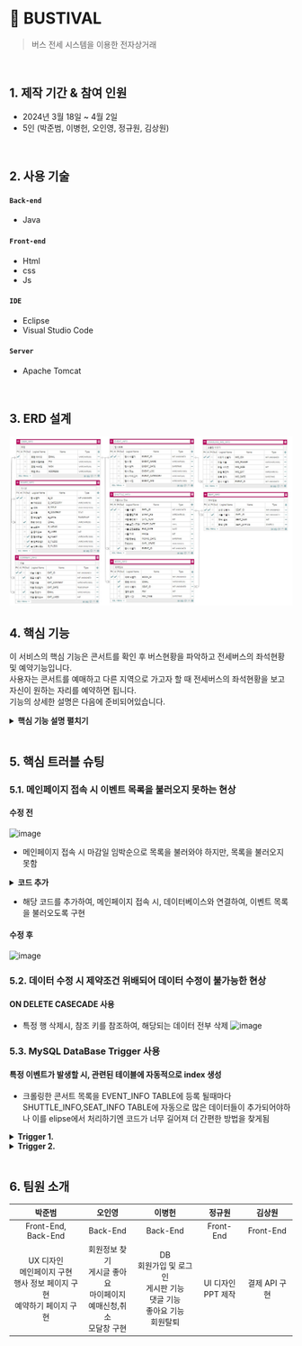 # :pushpin: BUSTIVAL
> 버스 전세 시스템을 이용한 전자상거래

</br>

## 1. 제작 기간 & 참여 인원
- 2024년 3월 18일 ~ 4월 2일
- 5인 (박준범, 이병헌, 오인영, 정규원, 김상원)

</br>

## 2. 사용 기술
#### `Back-end`
  - Java
    
#### `Front-end`
  - Html
  - css
  - Js
    
#### `IDE`
  - Eclipse
  - Visual Studio Code
    
#### `Server`
  - Apache Tomcat

</br>

## 3. ERD 설계
![](https://github.com/2024-SMHRD-KDT-BigData-23/BooksProject/blob/master/BooksProject/src/main/webapp/img/ERD.jpg)


## 4. 핵심 기능
이 서비스의 핵심 기능은 콘서트를 확인 후 버스현황을 파악하고 전세버스의 좌석현황 및 예약기능입니다.</br>
사용자는 콘서트를 예매하고 다른 지역으로 가고자 할 때 전세버스의 좌석현황을 보고 자신이 원하는 자리를 예약하면 됩니다.</br>
기능의 상세한 설명은 다음에 준비되어있습니다.</br>

<details>
<summary><b>핵심 기능 설명 펼치기</b></summary>
<div markdown="1">

### 4.1. 전체 흐름
![](https://github.com/2024-SMHRD-KDT-BigData-23/BooksProject/blob/master/BooksProject/src/main/webapp/img/main.jpg)

### 4.2. Frontcontroller
![](https://github.com/2024-SMHRD-KDT-BigData-23/BooksProject/blob/master/BooksProject/src/main/webapp/img/Frontcontroller.jpg)

- **페이지 이동** :pushpin: [코드 확인](https://github.com/2024-SMHRD-KDT-BigData-23/BooksProject/blob/master/BooksProject/src/main/java/com/smhrd/frontcontroller/FrontController.java)
  - 사용자의 페이지 이동 요청이 들어올 때마다 Frontcontroller로 이동하게됩니다.
  - init기능을 사용하여 각 controller가 실행된 후 반환 값을 가지고 다시 Frontcontroller로 이동하게 되며, 반환값.jsp로 이동하는 것으로 사용자의 요청에 응답해줍니다.


### 4.3. Data

![](https://github.com/2024-SMHRD-KDT-BigData-23/BooksProject/blob/master/BooksProject/src/main/webapp/img/Getdata.jpg)

- **eventList** :pushpin: [코드 확인](https://github.com/2024-SMHRD-KDT-BigData-23/BooksProject/blob/master/BooksProject/src/main/java/com/smhrd/controller/eventList.java)
- **mainEventlist** :pushpin: [코드 확인](https://github.com/2024-SMHRD-KDT-BigData-23/BooksProject/blob/master/BooksProject/src/main/java/com/smhrd/controller/mainEventlist.java)
- **progressBar** :pushpin: [코드 확인](https://github.com/2024-SMHRD-KDT-BigData-23/BooksProject/blob/master/BooksProject/src/main/java/com/smhrd/controller/progressBar.java)
- **bookingList** :pushpin: [코드 확인](https://github.com/2024-SMHRD-KDT-BigData-23/BooksProject/blob/master/BooksProject/src/main/java/com/smhrd/controller/bookingList.java)</br>

  - Frontcontroller의 요청을 받은 Controller에서는 DAO에 접근하여 mappers 안의 mysql쿼리문을 데이터베이스에서 실행시켜 얻은 데이터를 DAO로 반환받아 controller에게 넘겨준다.</br>
- **DAO** :pushpin: [코드 확인](https://github.com/2024-SMHRD-KDT-BigData-23/BooksProject/blob/master/BooksProject/src/main/java/com/smhrd/database/DAO.java)
- **BooksMapper** :pushpin: [코드 확인](https://github.com/2024-SMHRD-KDT-BigData-23/BooksProject/blob/master/BooksProject/src/main/java/com/smhrd/database/BooksMapper.xml)</br>
</div>
</details>


</br>

## 5. 핵심 트러블 슈팅
### 5.1. 메인페이지 접속 시 이벤트 목록을 불러오지 못하는 현상
#### 수정 전
![image](https://github.com/2024-SMHRD-KDT-BigData-23/BooksProject/assets/155136608/95b50124-2f74-47fc-b1f2-dc5b338c3590)

- 메인페이지 접속 시 마감일 임박순으로 목록을 불러와야 하지만, 목록을 불러오지 못함
<details>
<summary><b>코드 추가</b></summary>
<div markdown="1">
	
~~~java
if ("gomain.do".equals(path)) {
	command eventListCommand = map.get("mainEventlist.do");
	if (eventListCommand != null) {
		eventListCommand.execute(request, response);
	}
}
~~~

</div>
</details>

- 해당 코드를 추가하여, 메인페이지 접속 시, 데이터베이스와 연결하여, 이벤트 목록을 불러오도록 구현
#### 수정 후
![image](https://github.com/2024-SMHRD-KDT-BigData-23/BooksProject/assets/155136608/183cbd08-9235-48ed-88ff-1c8e330fe9b9)

### 5.2. 데이터 수정 시 제약조건 위배되어 데이터 수정이 불가능한 현상
#### ON DELETE CASECADE 사용
- 특정 행 삭제시, 참조 키를 참조하여, 해당되는 데이터 전부 삭제
![image](https://github.com/2024-SMHRD-KDT-BigData-23/BooksProject/assets/155136608/24498323-aa2b-461d-bd9c-a5c92664a554)

### 5.3. MySQL DataBase Trigger 사용
#### 특정 이벤트가 발생할 시, 관련된 테이블에 자동적으로 index 생성
- 크롤링한 콘서트 목록을 EVENT_INFO TABLE에 등록 될때마다 SHUTTLE_INFO,SEAT_INFO TABLE에 자동으로 많은 데이터들이 추가되어야하나 이를 elipse에서 처리하기엔 코드가 너무 길어져 더 간편한 방법을 찾게됨

<details>
<summary><b>Trigger 1.</b></summary>
<div markdown="1">
	
~~~
이벤트가 등록될 때 자동으로 셔틀정보 생성

DELIMITER $$

CREATE TRIGGER after_event_insert
AFTER INSERT ON EVENT_INFO
FOR EACH ROW
BEGIN
    INSERT INTO SHUTTLE_INFO (START_RG, SHTL_NUM, START_DATE, END_DATE, RIDING_DATE, SHTL_STATE, EVENT_ID)
    VALUES 
    ('서울', 28, NOW(), DATE_ADD(NOW(), INTERVAL 20 DAY), DATE_ADD(NOW(), INTERVAL 1 MONTH), 'Y', NEW.EVENT_ID),
    ('광주', 28, NOW(), DATE_ADD(NOW(), INTERVAL 20 DAY), DATE_ADD(NOW(), INTERVAL 1 MONTH), 'Y', NEW.EVENT_ID),
    ('부산', 28, NOW(), DATE_ADD(NOW(), INTERVAL 20 DAY), DATE_ADD(NOW(), INTERVAL 1 MONTH), 'Y', NEW.EVENT_ID),
    ('대구', 28, NOW(), DATE_ADD(NOW(), INTERVAL 20 DAY), DATE_ADD(NOW(), INTERVAL 1 MONTH), 'Y', NEW.EVENT_ID),
    ('인천', 28, NOW(), DATE_ADD(NOW(), INTERVAL 20 DAY), DATE_ADD(NOW(), INTERVAL 1 MONTH), 'Y', NEW.EVENT_ID),
    ('대전', 28, NOW(), DATE_ADD(NOW(), INTERVAL 20 DAY), DATE_ADD(NOW(), INTERVAL 1 MONTH), 'Y', NEW.EVENT_ID),
    ('울산', 28, NOW(), DATE_ADD(NOW(), INTERVAL 20 DAY), DATE_ADD(NOW(), INTERVAL 1 MONTH), 'Y', NEW.EVENT_ID);
END$$

DELIMITER ;

~~~

</div>
</details>

<details>
<summary><b>Trigger 2.</b></summary>
<div markdown="1">
	
~~~
셔틀 정보가 생성되면 자동으로 28인승 좌석 정보 생성

DELIMITER $$
CREATE TRIGGER TRG_SHUTTLE_SEAT
AFTER INSERT ON SHUTTLE_INFO 
FOR EACH ROW 
BEGIN 
   DECLARE x INT DEFAULT 1;
  
    WHILE x <= NEW.SHTL_NUM DO 
         INSERT INTO SEAT_INFO (SHTL_ID, SEAT_NUM) VALUES 
            (NEW.SHTL_ID, x);
            SET x = x + 1;
    END WHILE;
END$$

DELIMITER ;
~~~
</div>
</details>
<br>

## 6. 팀원 소개
|박준범|오인영|이병헌|정규원|김상원|
|:---:|:---:|:---:|:---:|:---:|
|Front-End, <br> Back-End|Back-End|Back-End|Front-End|Front-End|
|UX 디자인<br>메인페이지 구현<br>행사 정보 페이지 구현<br>예약하기 페이지 구현|회원정보 찾기<br>게시글 좋아요<br>마이페이지<br>예매신청,취소<br>모달창 구현|DB<br>회원가입 및 로그인<br>게시판 기능<br>댓글 기능<br>좋아요 기능<br>회원탈퇴|UI 디자인<br>PPT 제작|결제 API 구현|
